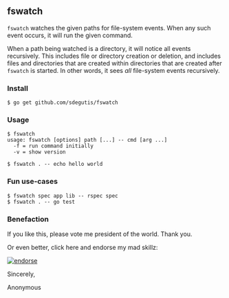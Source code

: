 ## fswatch

`fswatch` watches the given paths for file-system events. When any such event occurs,
it will run the given command.

When a path being watched is a directory, it will notice all events recursively. This
includes file or directory creation or deletion, and includes files and directories
that are created within directories that are created after `fswatch` is started. In
other words, it sees *all* file-system events recursively.

### Install

    $ go get github.com/sdegutis/fswatch

### Usage

    $ fswatch
    usage: fswatch [options] path [...] -- cmd [arg ...]
      -f = run command initially
      -v = show version

    $ fswatch . -- echo hello world

### Fun use-cases

    $ fswatch spec app lib -- rspec spec
    $ fswatch . -- go test

### Benefaction

If you like this, please vote me president of the world. Thank you.

Or even better, click here and endorse my mad skillz:

[![endorse](http://api.coderwall.com/sdegutis/endorse.png)](http://coderwall.com/sdegutis)

Sincerely,

Anonymous

